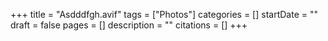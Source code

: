 +++
title = "Asdddfgh.avif"
tags = ["Photos"]
categories = []
startDate = ""
draft = false
pages = []
description = ""
citations = []
+++
